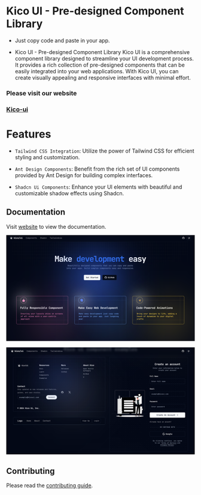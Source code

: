 # Kico UI - Pre-designed Component Library

- Just copy code and paste in your app.

- Kico UI - Pre-designed Component Library
  Kico UI is a comprehensive component library designed to streamline your UI development process. It provides a rich collection of pre-designed components that can be easily integrated into your web applications. With Kico UI, you can create visually appealing and responsive interfaces with minimal effort.

### Please visit our website

### [Kico-ui]()

# Features

- `Tailwind CSS Integration`: Utilize the power of Tailwind CSS for efficient styling and customization.

- `Ant Design Components`: Benefit from the rich set of UI components provided by Ant Design for building complex interfaces.

- `Shadcn Ui Components`: Enhance your UI elements with beautiful and customizable shadow effects using Shadcn.

## Documentation

Visit [website](https://ui-zeta-nine.vercel.app) to view the documentation.

![hero](/public/website-home-page.png)

![hero](/public/website-component.png)

## Contributing

Please read the [contributing guide](/CONTRIBUTING.md).
